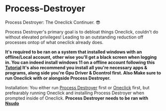 # Process-Destroyer
Process Destroyer: The Oneclick Continuer. 😎 

Process Destroyer's primary goal is to debloat things Oneclick, couldn't do without elevated privileges!
Leading to an outstanding reduction off processes ontop of what oneclick already does.

**It's required to be ran on a system that installed windows with an offline/Local account, other wise you'll get a black screen when logging in.
You can indeed install windows 11 on a offline account following this [Tutorial](https://youtu.be/EV-cpglQgT8?si=6V9E8mnqMButA5b8&t=63)
It's also recommend you install all you're necessary apps & programs, along side you're Gpu Driver & Dcontrol first.
Also Make sure to run Oneclick with or alongside Process Destroyer.**

Installation: You either run [Process Destroyer](https://github.com/QuakedK/Process-Destroyer/releases/download/tweak/Process-Destroyer-V2.0.bat) first or [Oneclick](https://github.com/QuakedK/Oneclick) first, but prefearably running Oneclick and installing Process Destroyer when prompted inside of Oneclick. **Process Destroyer needs to be ran with [Nsudo](https://github.com/M2TeamArchived/NSudo/releases)**
